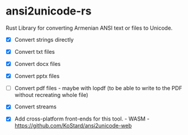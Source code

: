 # ansi2unicode-rs
Rust Library for converting Armenian ANSI text or files to Unicode.
- [x] Convert strings directly
- [x] Convert txt files
- [x] Convert docx files
- [x] Convert pptx files
- [ ] Convert pdf files - maybe with lopdf (to be able to write to the PDF without recreating whole file)

- [x] Convert streams

- [x] Add cross-platform front-ends for this tool. - WASM - https://github.com/KoStard/ansi2unicode-web

